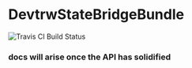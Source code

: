 DevtrwStateBridgeBundle
=======================
![Travis CI Build Status](http://img.shields.io/travis/devtrw/DevtrwStateBridgeBundle.svg?style=flat)


### docs will arise once the API has solidified
